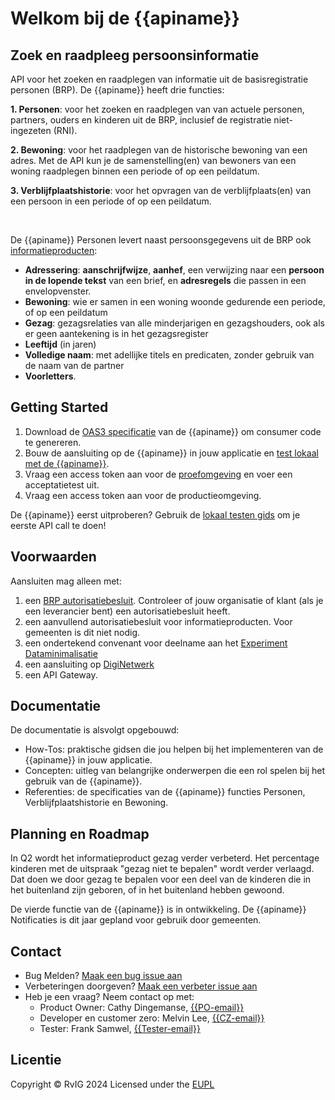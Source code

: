 # Welkom bij de {{apiname}}
## Zoek en raadpleeg persoonsinformatie

API voor het zoeken en raadplegen van informatie uit de basisregistratie personen (BRP). De {{apiname}} heeft drie functies:

**1. Personen**: voor het zoeken en raadplegen van van actuele personen, partners, ouders en kinderen uit de BRP, inclusief de registratie niet-ingezeten (RNI).

**2. Bewoning**: voor het raadplegen van de historische bewoning van een adres. Met de API kun je de samenstelling(en) van bewoners van een woning raadplegen binnen een periode of op een peildatum.

**3. Verblijfplaatshistorie**: voor het opvragen van de verblijfplaats(en) van een persoon in een periode of op een peildatum.

<br>

De {{apiname}} Personen levert naast persoonsgegevens uit de BRP ook [informatieproducten](./concepten/informatieproducten):
- **Adressering**: **aanschrijfwijze**, **aanhef**, een verwijzing naar een **persoon in de lopende tekst** van een brief, en **adresregels** die passen in een envelopvenster.
- **Bewoning**: wie er samen in een woning woonde gedurende een periode, of op een peildatum
- **Gezag**: gezagsrelaties van alle minderjarigen en gezagshouders, ook als er geen aantekening is in het gezagsregister 
- **Leeftijd** (in jaren)
- **Volledige naam**: met adellijke titels en predicaten, zonder gebruik van de naam van de partner
- **Voorletters**.
  
## Getting Started
1. Download de [OAS3 specificatie]({{mainBranchUrl}}/specificatie/resolved/openapi.yaml) van de {{apiname}} om consumer code te genereren.
2. Bouw de aansluiting op de {{apiname}} in jouw applicatie en [test lokaal met de {{apiname}}](./how-tos/lokaal-testen). 
3. Vraag een access token aan voor de [proefomgeving](./how-tos/aansluiten) en voer een acceptatietest uit.
4. Vraag een access token aan voor de productieomgeving.

De {{apiname}} eerst uitproberen? Gebruik de [lokaal testen gids](./how-tos/lokaal-testen) om je eerste API call te doen!

## Voorwaarden
Aansluiten mag alleen met:
1. een [BRP autorisatiebesluit](https://publicaties.rvig.nl/Besluiten_en_modelautorisaties/Besluiten/BRP_besluiten). Controleer of jouw organisatie of klant (als je een leverancier bent) een autorisatiebesluit heeft. 
2. een aanvullend autorisatiebesluit voor informatieproducten. Voor gemeenten is dit niet nodig.
3. een ondertekend convenant voor deelname aan het [Experiment Dataminimalisatie](https://www.digitaleoverheid.nl/nieuws/doe-mee-met-het-experiment-informatieproducten-uit-de-brp/)
4. een aansluiting op [DigiNetwerk](https://www.logius.nl/domeinen/infrastructuur/diginetwerk/aansluiten)
5. een API Gateway.

## Documentatie
De documentatie is alsvolgt opgebouwd:

- How-Tos: praktische gidsen die jou helpen bij het implementeren van de {{apiname}} in jouw applicatie.
- Concepten: uitleg van belangrijke onderwerpen die een rol spelen bij het gebruik van de {{apiname}}.
- Referenties: de specificaties van de {{apiname}} functies Personen, Verblijfplaatshistorie en Bewoning.

## Planning en Roadmap 
In Q2 wordt het informatieproduct gezag verder verbeterd. Het percentage kinderen met de uitspraak "gezag niet te bepalen" wordt verder verlaagd. Dat doen we door gezag te bepalen voor een deel van de kinderen die in het buitenland zijn geboren, of in het buitenland hebben gewoond. 

De vierde functie van de {{apiname}} is in ontwikkeling. De {{apiname}} Notificaties is dit jaar gepland voor gebruik door gemeenten.  

## Contact
* Bug Melden?
  [Maak een bug issue aan](https://github.com/BRP-API/Haal-Centraal-BRP-bevragen/issues/new?assignees=&labels=bug&template=bug_report.md&title=)
* Verbeteringen doorgeven?
  [Maak een verbeter issue aan](https://github.com/BRP-API/Haal-Centraal-BRP-bevragen/issues/new?assignees=&labels=enhancement&template=enhancement.md&title=)
* Heb je een vraag? Neem contact op met: 
    * Product Owner: Cathy Dingemanse, [{{PO-email}}](mailto:{{PO-email}})
    * Developer en customer zero: Melvin Lee, [{{CZ-email}}](mailto:{{CZ-email}})
    * Tester: Frank Samwel, [{{Tester-email}}](mailto:{{Tester-email}})

## Licentie
Copyright &copy; RvIG 2024
Licensed under the [EUPL]({{mainBranchUrl}}/LICENCE.md)
